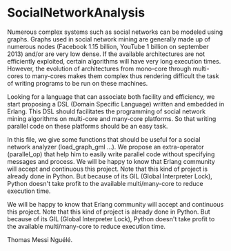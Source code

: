 SocialNetworkAnalysis
=====================

Numerous complex systems such as social networks can be modeled using graphs. Graphs used in social network mining are generally made up of numerous nodes (Facebook 1.15 billion, YouTube 1 billion on september 2013) and/or are very low dense. If the available architectures are not efficiently exploited, certain algorithms will have very long execution times. However, the evolution of architectures from mono-core through multi-cores to many-cores makes them complex thus rendering difficult the task of writing programs to be run on these machines.   

Looking for a language that can associate both facility and efficiency, we start proposing a DSL (Domain Specific Language) written and embedded in Erlang. This DSL should facilitates the programming of social network mining algorithms on multi-core and many-core platforms. So that writing parallel code on these platforms should be an easy task.   

In this file, we give some functions that should be useful for a social network analyzer (load_graph_gml ...). We propose an extra-operator (parallel_op) that help him to easily write parallel code without specifying messages and process.   We will be happy to know that Erlang  community  will accept and continuous this project. Note that this kind of project is already done in Python. But because of its GIL (Global Interpreter Lock), Python doesn't take profit to the available multi/many-core to reduce execution time.

We will be happy to know that Erlang  community  will accept and continuous this project. Note that this kind of project is already done in Python. But because of its GIL (Global Interpreter Lock), Python doesn't take profit to the available multi/many-core to reduce execution time.

Thomas Messi Nguélé.
